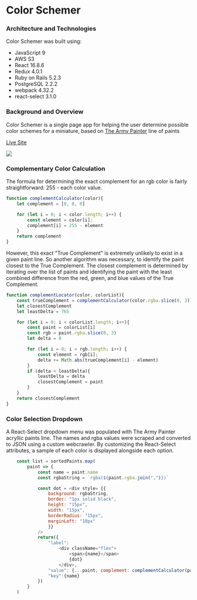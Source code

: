 # Color Schemer

### Architecture and Technologies
Color Schemer was built using:
* JavaScript 9
* AWS S3
* React 16.8.6
* Redux 4.0.1
* Ruby on Rails 5.2.3
* PostgreSQL 2.2.2
* webpack 4.32.2
* react-select 3.1.0

### Background and Overview
Color Schemer is a single page app for helping the user determine possible color schemes for a miniature, based on [The Army Painter](https://www.thearmypainter.com/) line of paints

[Live Site](https://color-schemer.herokuapp.com/#/)

![](./app/assets/images/learn.gif)

### Complementary Color Calculation
The formula for determining the exact complement for an rgb color is fairly straightforward: 255 - each color value.

```JavaScript
function complementCalculator(color){
    let complement = [0, 0, 0]

    for (let i = 0; i < color.length; i++) {
        const element = color[i];
        complement[i] = 255 - element
    }
    return complement
}
```

However, this exact "True Complement" is extremely unlikely to exist in a given paint line. So another algorithm was necessary, to identify the paint closest to the True Complement. The closest complement is determined by iterating over the list of paints and identifying the paint with the least combined difference from the red, green, and blue values of the True Complement.

```JavaScript
function complementLocator(color, colorList){
    const trueComplement = complementCalculator(color.rgba.slice(0, 3))
    let closestComplement
    let leastDelta = 765

    for (let i = 0; i < colorList.length; i++){
        const paint = colorList[i]
        const rgb = paint.rgba.slice(0, 3)
        let delta = 0

        for (let i = 0; i < rgb.length; i++) {
            const element = rgb[i];
            delta += Math.abs(trueComplement[i] - element)
        }
        if (delta < leastDelta){
            leastDelta = delta
            closestComplement = paint
        }
    }
    return closestComplement
}
```


### Color Selection Dropdown
A React-Select dropdown menu was populated with The Army Painter acryllic paints line. The names and rgba values were scraped and converted to JSON using a custom webcrawler. By customizing the React-Select attributes, a sample of each color is displayed alongside each option.

```JavaScript
    const list = sortedPaints.map(
        paint => {
            const name = paint.name
            const rgbaString = `rgba(${paint.rgba.join(",")})`

            const dot = <div style= {{
                background: rgbaString,
                border: "1px solid black",
                height: "15px",
                width: "15px",
                borderRadius: "15px",
                marginLeft: "10px"
                }}
            />
            return({
                "label": 
                    <div className="flex">
                        <span>{name}</span>
                        {dot}
                    </div>,
                "value": {...paint, complement: complementCalculator(paint, paints) },
                "key":{name}
            })
        }
    )
```



